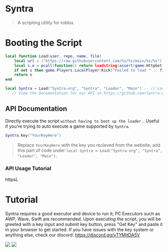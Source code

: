 # Syntra
> A scripting utility for roblox 

# Booting the Script
```lua
local function Load(user, repo, name, file)
    local url = ("https://raw.githubusercontent.com/%s/%s/main/%s/%s"):format(user, repo, name, file)
    local s,o = pcall(function() return loadstring(assert(game:HttpGet(url), "HttpGet failed"))() end) 
    if not s then game.Players.LocalPlayer:Kick("Failed to load " .. file .. "\n\nYour executor is most likely not supported.") end
    return o
end

local Syntra = Load("Syntra-org", "Syntra", "Loader", "Main") -- // Loads the Syntra loader
-- // View the Documentation for our API in https://github.com/Syntra-org/Syntra
```

## API Documentation
Directly execute the script `without having to boot up the loader.`. Useful if you're trying to auto execute a game supported by `Syntra`.
```lua
Syntra.Key("YourKeyHere")
```
> Replace `YourKeyHere` with the key you recieved from the website, add this part of code under `local Syntra = Load("Syntra-org", "Syntra", "Loader", "Main")`. 

### API Usage Tutorial
httpsL

# Tutorial
Syntra requires a good executor and device to run it; PC Executors such as AWP, Wave, Swift are recommended.
Upon executing the script, you will be greeted with a key input and submit key button, press "Get Key" and paste it in your browser to get started. If you have issues with the key system or anything else, check our discord: https://discord.gg/vTYMjtDA5V
<div align="left">
  <a href="https://github.com/Colin4President/KaterHub" target="_blank"><img src="https://img.shields.io/github/contributors/Colin4President/KaterHub"></img></a>
  <a href="https://discord.gg/kSBmA2qKEp" target="_blank"><img src="https://img.shields.io/discord/1185906126022266920?logo=discord&label=Join%20our%20Discord!&color=ba34eb">
</div>
